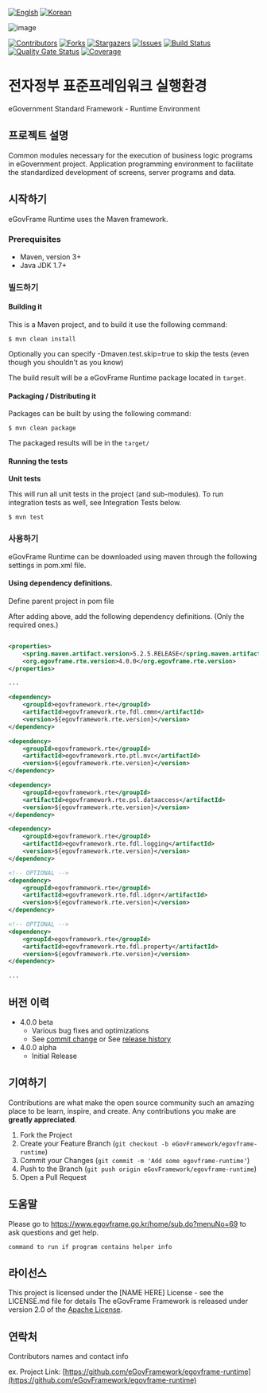 [![Englsh][language-en-shield]](README.md) 
[![Korean][language-kr-shield]](README.kr.md)

![image](https://user-images.githubusercontent.com/1613812/125195363-365a7d00-e290-11eb-92b5-6cfd5266962e.png)

[![Contributors][contributors-shield]][contributors-url]
[![Forks][forks-shield]][forks-url]
[![Stargazers][stars-shield]][stars-url]
[![Issues][issues-shield]][issues-url]
[![Build Status][build-status-shield]][build-status-url]
[![Quality Gate Status][quality-gate-status-shield]][quality-gate-status-url]
[![Coverage][coverage-shield]][coverage-url]

<!-- ABOUT THE PROJECT -->
# 전자정부 표준프레임워크 실행환경

eGovernment Standard Framework - Runtime Environment

## 프로젝트 설명

Common modules necessary for the execution of business logic programs in eGovernment project. Application programming environment to facilitate the standardized development of screens, server programs and data.

<!-- GETTING STARTED -->
## 시작하기

eGovFrame Runtime uses the Maven framework. 

### Prerequisites

* Maven, version 3+
* Java JDK 1.7+

### 빌드하기

#### Building it

This is a Maven project, and to build it use the following command:

```
$ mvn clean install
```

Optionally you can specify -Dmaven.test.skip=true to skip the tests (even though you shouldn't as you know)

The build result will be a eGovFrame Runtime package located in ```target```.

#### Packaging / Distributing it

Packages can be built by using the following command:

```
$ mvn clean package
```

The packaged results will be in the `target/` 

#### Running the tests

__Unit tests__

This will run all unit tests in the project (and sub-modules). To run integration tests as well, see Integration Tests below.

```
$ mvn test
```

<!-- USAGE EXAMPLES -->
### 사용하기

eGovFrame Runtime can be downloaded using maven through the following settings in pom.xml file.

#### Using dependency definitions. 

Define parent project in pom file

After adding above, add the following dependency definitions. 
(Only the required ones.)

``` xml

<properties>
    <spring.maven.artifact.version>5.2.5.RELEASE</spring.maven.artifact.version>
    <org.egovframe.rte.version>4.0.0</org.egovframe.rte.version>
</properties>

...

<dependency>
    <groupId>egovframework.rte</groupId>
    <artifactId>egovframework.rte.fdl.cmmn</artifactId>
    <version>${egovframework.rte.version}</version>
</dependency>

<dependency>
    <groupId>egovframework.rte</groupId>
    <artifactId>egovframework.rte.ptl.mvc</artifactId>
    <version>${egovframework.rte.version}</version>
</dependency>

<dependency>
    <groupId>egovframework.rte</groupId>
    <artifactId>egovframework.rte.psl.dataaccess</artifactId>
    <version>${egovframework.rte.version}</version>
</dependency>

<dependency>
    <groupId>egovframework.rte</groupId>
    <artifactId>egovframework.rte.fdl.logging</artifactId>
    <version>${egovframework.rte.version}</version>
</dependency>

<!-- OPTIONAL -->
<dependency>
    <groupId>egovframework.rte</groupId>
    <artifactId>egovframework.rte.fdl.idgnr</artifactId>
    <version>${egovframework.rte.version}</version>
</dependency>

<!-- OPTIONAL -->
<dependency>
    <groupId>egovframework.rte</groupId>
    <artifactId>egovframework.rte.fdl.property</artifactId>
    <version>${egovframework.rte.version}</version>
</dependency>

...

```

## 버전 이력

* 4.0.0 beta
    * Various bug fixes and optimizations
    * See [commit change]() or See [release history]()
* 4.0.0 alpha
    * Initial Release

<!-- CONTRIBUTING -->
## 기여하기

Contributions are what make the open source community such an amazing place to be learn, inspire, and create. Any contributions you make are **greatly appreciated**.

1. Fork the Project
2. Create your Feature Branch (`git checkout -b eGovFramework/egovframe-runtime`)
3. Commit your Changes (`git commit -m 'Add some egovframe-runtime'`)
4. Push to the Branch (`git push origin eGovFramework/egovframe-runtime`)
5. Open a Pull Request

## 도움말

Please go to https://www.egovframe.go.kr/home/sub.do?menuNo=69 to ask questions and get help.

```
command to run if program contains helper info
```

<!-- LICENSE -->
## 라이선스

This project is licensed under the [NAME HERE] License - see the LICENSE.md file for details
The eGovFrame Framework is released under version 2.0 of the [Apache License](https://www.apache.org/licenses/LICENSE-2.0).

## 연락처

Contributors names and contact info

ex. Project Link: [https://github.com/eGovFramework/egovframe-runtime](https://github.com/eGovFramework/egovframe-runtime)

<!-- MARKDOWN LINKS & IMAGES -->
[language-kr-shield]: https://img.shields.io/badge/language-Korean-blue.svg?style=flat-square
[language-en-shield]: https://img.shields.io/badge/language-English-red.svg?style=flat-square

[contributors-shield]: https://img.shields.io/github/contributors/eGovFramework/egovframe-runtime.svg?style=flat-square
[contributors-url]: https://github.com/eGovFramework/egovframe-runtime/graphs/contributors
[forks-shield]: https://img.shields.io/github/forks/eGovFramework/egovframe-runtime.svg?style=flat-square
[forks-url]: https://github.com/eGovFramework/egovframe-runtime/network/members
[stars-shield]: https://img.shields.io/github/stars/eGovFramework/egovframe-runtime.svg?style=flat-square
[stars-url]: https://github.com/eGovFramework/egovframe-runtime/stargazers
[issues-shield]: https://img.shields.io/github/issues/eGovFramework/egovframe-runtime.svg?style=flat-square
[issues-url]: https://github.com/eGovFramework/egovframe-runtime/issues
[license-shield]: https://img.shields.io/github/license/eGovFramework/egovframe-runtime.svg?style=flat-square
[license-url]: https://github.com/eGovFramework/egovframe-runtime/blob/master/LICENSE.txt

[build-status-shield]: https://shields.io/travis/openlenalab/egovframe-runtime?style=flat-square
[build-status-url]: https://travis-ci.com/openlenalab/egovframe-runtime
[quality-gate-status-shield]: https://sonarcloud.io/api/project_badges/measure?project=openlenalab_egovframe-runtime&metric=alert_status
[quality-gate-status-url]: https://sonarcloud.io/dashboard?id=openlenalab_egovframe-runtime
[coverage-shield]: https://sonarcloud.io/api/project_badges/measure?project=openlenalab_egovframe-runtime&metric=coverage
[coverage-url]: https://sonarcloud.io/dashboard?id=openlenalab_egovframe-runtime

